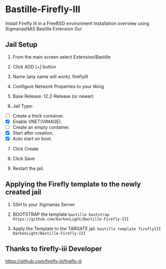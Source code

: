 # Bastille-Firefly-III
Install Firefly III in a FreeBSD environment
Installation overview using XigmanasNAS Bastille Extension Gui

## Jail Setup
1. From the main screen select Extension/Bastille

2. Click ADD [+] button

3. Name (any name will work): fireflyIII

4. Configure Network Properties to your liking

5. Base Release: 12.2-Release (or newer)

6. Jail Type: 
- [ ] Create a thick container.
- [x] Enable VNET(VIMAGE).
- [ ] Create an empty container.
- [x] Start after creation.
- [x] Auto start on boot.

7. Click Create

8. Click Save

9. Restart the jail.


## Applying the Firefly template to the newly created jail

1. SSH to your Xigmanas Server

2. BOOTSTRAP the template
`bastille bootstrap https://github.com/DarkenLight/Bastille-Firefly-III`

3. Apply the Template to the TARGATE jail.
`bastille template fireflyIII DarkenLight/Bastille-Firefly-III`


## Thanks to firefly-iii Developer
https://github.com/firefly-iii/firefly-iii
